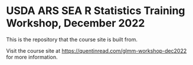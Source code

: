 # USDA ARS SEA R Statistics Training Workshop, December 2022

This is the repository that the course site is built from.

Visit the course site at <https://quentinread.com/glmm-workshop-dec2022> for more information.
